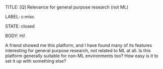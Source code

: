 TITLE:
[Q] Relevance for general purpose research (not ML)

LABEL:
c:misc

STATE:
closed

BODY:
Hi!

A friend showed me this platform, and I have found many of its features interesting for general purpose research, not related to ML at all.
Is this platform generally suitable for non-ML environments too? How easy is it to set it up with something else?

